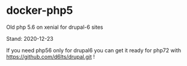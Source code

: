# docker-php5
Old php 5.6 on xenial for drupal-6 sites

Stand: 2020-12-23

If you need php56 only for drupal6 you can get it ready for php72
with https://github.com/d6lts/drupal.git !

